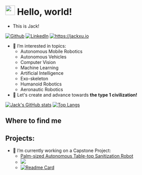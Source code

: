 <h1><img src="https://emojis.slackmojis.com/emojis/images/1531849430/4246/blob-sunglasses.gif?1531849430" width="30"/>   Hello, world!</h1>

- This is Jack!

<p><a href="https://github.com/JXproject" target="_blank"><img alt="Github" src="https://img.shields.io/badge/GitHub-%2312100E.svg?&style=for-the-badge&logo=Github&logoColor=white" /></a> <a href="https://www.linkedin.com/in/jack-xu-jxinbox/" target="_blank"><img alt="LinkedIn" src="https://img.shields.io/badge/linkedin-%230077B5.svg?&style=for-the-badge&logo=linkedin&logoColor=white" /></a> <a href="https://jackxu.io" target="_blank"><img alt="https://jackxu.io" src="https://img.shields.io/website?style=for-the-badge&url=https%3A%2F%2Fjackxu.io%2F%23page-about" /></a> </p>


- 🤔 I’m interested in topics: 
    - Autonomous Mobile Robotics
    - Autonomous Vehicles
    - Computer Vision
    - Machine Learning
    - Artificial Intelligence
    - Exo-skeleton
    - Humanoid Robotics
    - Aeronautic Robotics
- 👻 Let's create and advance towards **the type 1 civilization!**

[![Jack's GitHub stats](https://github-readme-stats.vercel.app/api?username=jxproject&show_icons=true)](https://github.com/anuraghazra/github-readme-stats)
[![Top Langs](https://github-readme-stats.vercel.app/api/top-langs/?username=jxproject)](https://github.com/anuraghazra/github-readme-stats) 

<h2>Where to find me</h2>

<h2>Projects:</h2>

- 🔭 I’m currently working on a Capstone Project: 
    - [Palm-sized Autonomous Table-top Sanitization Robot](https://tableuv.github.io)
    - [![](https://img.shields.io/badge/Supported%20by-Table%20Robotics%20%E2%86%92-gray.svg?colorA=655BE1&colorB=4F44D6&style=for-the-badge)](https://github.com/orgs/TableUV/teams/table-robotics)
    - [![Readme Card](https://github-readme-stats.vercel.app/api/pin/?username=TableUV&repo=FYDP__TableUV)](https://github.com/TableUV/FYDP__TableUV)
